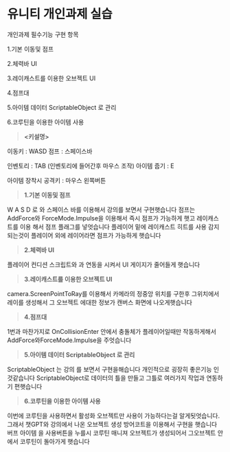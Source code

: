 유니티 개인과제 실습
=============

개인과제 필수기능 구현 항목

1.기본 이동및 점프

2.체력바 UI

3.레이캐스트를 이용한 오브젝트 UI

4.점프대

5.아이템 데이터 ScriptableObject 로 관리

6.코루틴을 이용한 아이템 사용


>**<키설명>**

이동키 : WASD  점프 : 스페이스바

인벤토리 : TAB (인벤토리에 들어간후 마우스 조작)
아이템 줍기 : E

아이템 장착시 공격키 : 마우스 왼쪽버튼

>**1.기본 이동및 점프** 

W A S D 로 와 스페이스 바를 이용해서 강의를 보면서 구현햇습니다
점프는 AddForce와 ForceMode.Impulse을 이용해서 즉시 점프가 가능하게 햇고 
레이캐스트를 이용 해서 점프 플래그를 넣엇습니다 플레이어 밑에 레이캐스트 히트를 사용 감지되는것이 
플레이어 외에 레이어라면 점프가 가능하게 햇습니다

>**2.체력바 UI**

플레이어 컨디션 스크립트와 과 연동을 시켜서 UI 게이지가 줄어들게 햇습니다

>**3.레이캐스트를 이용한 오브젝트 UI**

camera.ScreenPointToRay를 이용해서 카메라의 정중앙 위치를 구한후 
그위치에서 레이를 생성해서 그 오브젝트 에대한 정보가 캔버스 화면에 나오게햇습니다

>**4.점프대**

1번과 마찬가지로 OnCollisionEnter 안에서 충돌체가 플레이어일때만 작동하게해서  AddForce와ForceMode.Impulse을 주엇습니다

>**5.아이템 데이터 ScriptableObject 로 관리**

ScriptableObject 는 강의 를 보면서 구현을해습니다 개인적으로 굉장히 좋은기능 인것같습니다
ScriptableObject로 데이터의 틀을 만들고 그틀로 여러가지 작업과 연동하기 편햇습니다

>**6.코루틴을 이용한 아이템 사용**

이번에 코루틴을 사용하면서 활성화 오브젝트만 사용이 가능하다는걸 알게됫엇습니다.
그래서 챗GPT와 강의에서 나온 오브젝트 생성 방어코트을 이용해서
구현을 햇습니다  버프 아이템 을 사용버튼을 누를시 코루틴 매니져 오브젝트가 생성되어서 그오브젝트 안에서 코루틴이 돌아가게 햇습니다
